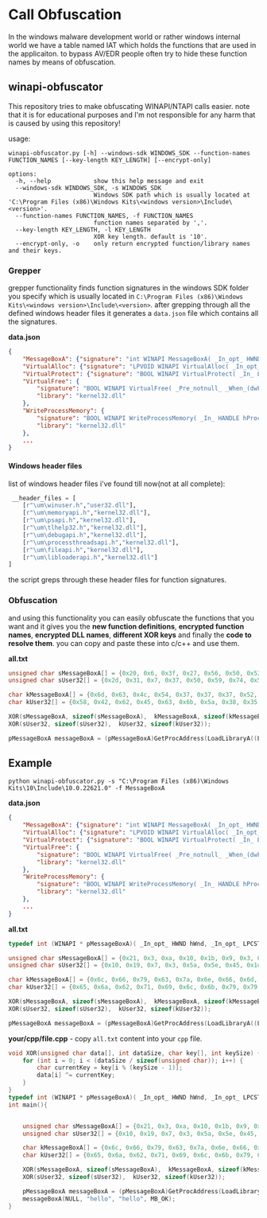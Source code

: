 # Call Obfuscation
In the windows malware development world or rather windows internal world we have a table named IAT which holds the functions that are used in the applicaiton. to bypass AV/EDR people often try to hide these function names by means of obfuscation.

## winapi-obfuscator
This repository tries to make obfuscating WINAPI/NTAPI calls easier.
note that it is for educational purposes and I'm not responsible for any harm that is caused by using this repository!

usage:
```
winapi-obfuscator.py [-h] --windows-sdk WINDOWS_SDK --function-names FUNCTION_NAMES [--key-length KEY_LENGTH] [--encrypt-only]

options:
  -h, --help            show this help message and exit
  --windows-sdk WINDOWS_SDK, -s WINDOWS_SDK
                        Windows SDK path which is usually located at 'C:\Program Files (x86)\Windows Kits\<windows version>\Include\<version>'.
  --function-names FUNCTION_NAMES, -f FUNCTION_NAMES
                        function names separated by ','.
  --key-length KEY_LENGTH, -l KEY_LENGTH
                        XOR key length. default is '10'.
  --encrypt-only, -o    only return encrypted function/library names and their keys.
```

### Grepper
grepper functionality finds function signatures in the windows SDK folder you specify which is usually located in `C:\Program Files (x86)\Windows Kits\<windows version>\Include\<version>`.
after grepping through all the defined windows header files it generates a `data.json` file which contains all the signatures.

<b>data.json</b>

```json
{
    "MessageBoxA": {"signature": "int WINAPI MessageBoxA( _In_opt_ HWND hWnd, _In_opt_ LPCSTR lpText, _In_opt_ LPCSTR lpCaption, _In_ UINT uType);", "library": "user32.dll"},
    "VirtualAlloc": {"signature": "LPVOID WINAPI VirtualAlloc( _In_opt_ LPVOID lpAddress, _In_ SIZE_T dwSize, _In_ DWORD flAllocationType, _In_ DWORD flProtect ) ;", "library": "kernel32.dll"},
    "VirtualProtect": {"signature": "BOOL WINAPI VirtualProtect( _In_ LPVOID lpAddress, _In_ SIZE_T dwSize, _In_ DWORD flNewProtect, _Out_ PDWORD lpflOldProtect ) ;", "library": "kernel32.dll"},
    "VirtualFree": {
        "signature": "BOOL WINAPI VirtualFree( _Pre_notnull_ _When_(dwFreeType == MEM_DECOMMIT,_Post_invalid_) _When_(dwFreeType == MEM_RELEASE,_Post_ptr_invalid_) LPVOID lpAddress, _In_ SIZE_T dwSize, _In_ DWORD dwFreeType );",
        "library": "kernel32.dll"
    },
    "WriteProcessMemory": {
        "signature": "BOOL WINAPI WriteProcessMemory( _In_ HANDLE hProcess, _In_ LPVOID lpBaseAddress, _In_reads_bytes_(nSize) LPCVOID lpBuffer, _In_ SIZE_T nSize, _Out_opt_ SIZE_T* lpNumberOfBytesWritten );",
        "library": "kernel32.dll"
    },
    ...
}
```

#### Windows header files
list of windows header files i've found till now(not at all complete):
```python
 __header_files = [
    [r"\um\winuser.h","user32.dll"],
    [r"\um\memoryapi.h","kernel32.dll"],
    [r"\um\psapi.h","kernel32.dll"],
    [r"\um\tlhelp32.h","kernel32.dll"],
    [r"\um\debugapi.h","kernel32.dll"],
    [r"\um\processthreadsapi.h","kernel32.dll"],
    [r"\um\fileapi.h","kernel32.dll"],
    [r"\um\libloaderapi.h","kernel32.dll"]
]
```
the script greps through these header files for function signatures.

### Obfuscation
and using this functionality you can easily obfuscate the functions that you want and it gives you the <b>new function definitions</b>, <b>encrypted function names</b>, <b>encrypted DLL names</b>, <b>different XOR keys</b> and finally the <b>code to resolve them</b>. you can copy and paste these into c/c++ and use them.

<b>all.txt</b>

```cpp
unsigned char sMessageBoxA[] = {0x20, 0x6, 0x3f, 0x27, 0x56, 0x50, 0x52, 0x10, 0x17, 0x0, 0x2c, 0x63};
unsigned char sUser32[] = {0x2d, 0x31, 0x7, 0x37, 0x50, 0x59, 0x74, 0x5c, 0x59, 0x34, 0x58};

char kMessageBoxA[] = {0x6d, 0x63, 0x4c, 0x54, 0x37, 0x37, 0x37, 0x52, 0x78, 0x78, 0x0};
char kUser32[] = {0x58, 0x42, 0x62, 0x45, 0x63, 0x6b, 0x5a, 0x38, 0x35, 0x58, 0x0};

XOR(sMessageBoxA, sizeof(sMessageBoxA),  kMessageBoxA, sizeof(kMessageBoxA));
XOR(sUser32, sizeof(sUser32),  kUser32, sizeof(kUser32));

pMessageBoxA messageBoxA = (pMessageBoxA)GetProcAddress(LoadLibraryA((LPCSTR)sUser32),(LPCSTR)sMessageBoxA);
```

## Example

```
python winapi-obfuscator.py -s "C:\Program Files (x86)\Windows Kits\10\Include\10.0.22621.0" -f MessageBoxA
```

<b>data.json</b>

```json
{
    "MessageBoxA": {"signature": "int WINAPI MessageBoxA( _In_opt_ HWND hWnd, _In_opt_ LPCSTR lpText, _In_opt_ LPCSTR lpCaption, _In_ UINT uType);", "library": "user32.dll"},
    "VirtualAlloc": {"signature": "LPVOID WINAPI VirtualAlloc( _In_opt_ LPVOID lpAddress, _In_ SIZE_T dwSize, _In_ DWORD flAllocationType, _In_ DWORD flProtect ) ;", "library": "kernel32.dll"},
    "VirtualProtect": {"signature": "BOOL WINAPI VirtualProtect( _In_ LPVOID lpAddress, _In_ SIZE_T dwSize, _In_ DWORD flNewProtect, _Out_ PDWORD lpflOldProtect ) ;", "library": "kernel32.dll"},
    "VirtualFree": {
        "signature": "BOOL WINAPI VirtualFree( _Pre_notnull_ _When_(dwFreeType == MEM_DECOMMIT,_Post_invalid_) _When_(dwFreeType == MEM_RELEASE,_Post_ptr_invalid_) LPVOID lpAddress, _In_ SIZE_T dwSize, _In_ DWORD dwFreeType );",
        "library": "kernel32.dll"
    },
    "WriteProcessMemory": {
        "signature": "BOOL WINAPI WriteProcessMemory( _In_ HANDLE hProcess, _In_ LPVOID lpBaseAddress, _In_reads_bytes_(nSize) LPCVOID lpBuffer, _In_ SIZE_T nSize, _Out_opt_ SIZE_T* lpNumberOfBytesWritten );",
        "library": "kernel32.dll"
    },
    ...
}
```

<b>all.txt</b>

```cpp
typedef int (WINAPI * pMessageBoxA)( _In_opt_ HWND hWnd, _In_opt_ LPCSTR lpText, _In_opt_ LPCSTR lpCaption, _In_ UINT uType);

unsigned char sMessageBoxA[] = {0x21, 0x3, 0xa, 0x10, 0x1b, 0x9, 0x3, 0x2f, 0x16, 0x14, 0x2d, 0x66};
unsigned char sUser32[] = {0x10, 0x19, 0x7, 0x3, 0x5a, 0x5e, 0x45, 0x1d, 0x15, 0x1b, 0x65};

char kMessageBoxA[] = {0x6c, 0x66, 0x79, 0x63, 0x7a, 0x6e, 0x66, 0x6d, 0x79, 0x6c, 0x0};
char kUser32[] = {0x65, 0x6a, 0x62, 0x71, 0x69, 0x6c, 0x6b, 0x79, 0x79, 0x77, 0x0};

XOR(sMessageBoxA, sizeof(sMessageBoxA),  kMessageBoxA, sizeof(kMessageBoxA));
XOR(sUser32, sizeof(sUser32),  kUser32, sizeof(kUser32));

pMessageBoxA messageBoxA = (pMessageBoxA)GetProcAddress(LoadLibraryA((LPCSTR)sUser32),(LPCSTR)sMessageBoxA);
```

<b>your/cpp/file.cpp</b> - copy `all.txt` content into your `cpp` file.

```cpp
void XOR(unsigned char data[], int dataSize, char key[], int keySize) {
	for (int i = 0; i < (dataSize / sizeof(unsigned char)); i++) {
		char currentKey = key[i % (keySize - 1)];
		data[i] ^= currentKey;
	}
}
typedef int (WINAPI * pMessageBoxA)( _In_opt_ HWND hWnd, _In_opt_ LPCSTR lpText, _In_opt_ LPCSTR lpCaption, _In_ UINT uType);
int main(){


    unsigned char sMessageBoxA[] = {0x21, 0x3, 0xa, 0x10, 0x1b, 0x9, 0x3, 0x2f, 0x16, 0x14, 0x2d, 0x66};
    unsigned char sUser32[] = {0x10, 0x19, 0x7, 0x3, 0x5a, 0x5e, 0x45, 0x1d, 0x15, 0x1b, 0x65};

    char kMessageBoxA[] = {0x6c, 0x66, 0x79, 0x63, 0x7a, 0x6e, 0x66, 0x6d, 0x79, 0x6c, 0x0};
    char kUser32[] = {0x65, 0x6a, 0x62, 0x71, 0x69, 0x6c, 0x6b, 0x79, 0x79, 0x77, 0x0};

    XOR(sMessageBoxA, sizeof(sMessageBoxA),  kMessageBoxA, sizeof(kMessageBoxA));
    XOR(sUser32, sizeof(sUser32),  kUser32, sizeof(kUser32));

    pMessageBoxA messageBoxA = (pMessageBoxA)GetProcAddress(LoadLibraryA((LPCSTR)sUser32),(LPCSTR)sMessageBoxA);
    messageBoxA(NULL, "hello", "hello", MB_OK);
}
```